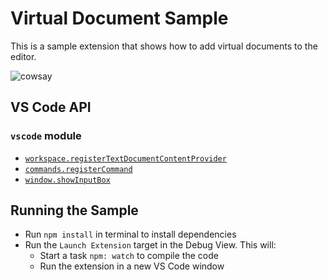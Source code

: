 # Virtual Document Sample

This is a sample extension that shows how to add virtual documents to the editor.

![cowsay](https://github.com/Microsoft/vscode-extension-samples/blob/main/virtual-document-sample/cowsay.gif)


## VS Code API

### `vscode` module

- [`workspace.registerTextDocumentContentProvider`](https://code.visualstudio.com/api/references/vscode-api#workspace.registerTextDocumentContentProvider)
- [`commands.registerCommand`](https://code.visualstudio.com/api/references/vscode-api#commands.registerCommand)
- [`window.showInputBox`](https://code.visualstudio.com/api/references/vscode-api#window.showInputBox)

## Running the Sample

- Run `npm install` in terminal to install dependencies
- Run the `Launch Extension` target in the Debug View. This will:
	- Start a task `npm: watch` to compile the code
	- Run the extension in a new VS Code window
